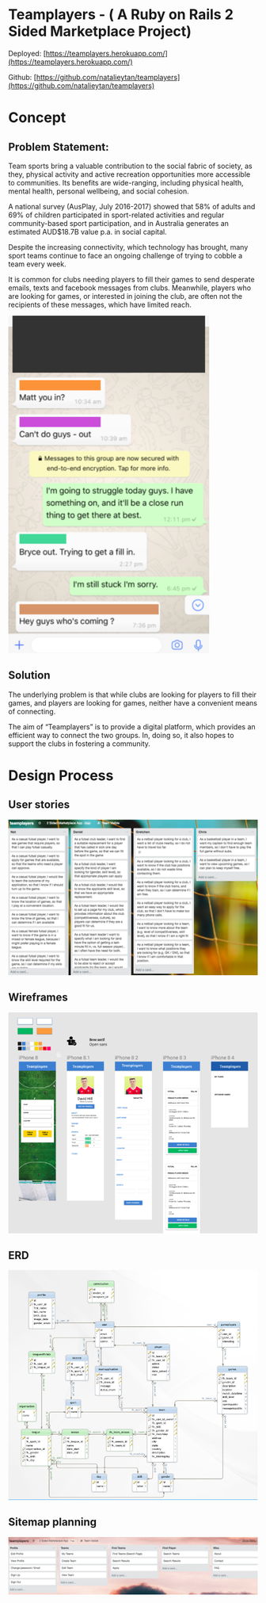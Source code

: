 # Teamplayers - ( A Ruby on Rails 2 Sided Marketplace Project)

Deployed: [https://teamplayers.herokuapp.com/](https://teamplayers.herokuapp.com/)

Github: [https://github.com/natalieytan/teamplayers](https://github.com/natalieytan/teamplayers)

# Concept
## Problem Statement:
Team sports bring a valuable contribution to the social fabric of society, as they, physical activity and active recreation opportunities more accessible to communities. Its benefits are wide-ranging, including physical health, mental health, personal wellbeing, and social cohesion.  

A national survey (AusPlay, July 2016-2017) showed that 58% of adults and 69% of children participated in sport-related activities and regular community-based sport participation, and in Australia generates an estimated AUD$18.7B value p.a. in social capital.

Despite the increasing connectivity, which technology has brought, many sport teams continue to face an ongoing challenge of trying to cobble a team every week.

It is common for clubs needing players to fill their games to send desperate emails, texts and facebook messages from clubs. Meanwhile, players who are looking for games, or interested in joining the club, are often not the recipients of these messages, which have limited reach.

![So difficult to find a player...](/docs/assets/images/cantfindplayer.png)

## Solution
The underlying problem is that while clubs are looking for players to fill their games, and players are looking for games, neither have a convenient means of connecting.

The aim of “Teamplayers” is to provide a digital platform, which provides an efficient way to connect the two groups. In, doing so, it also hopes to support the clubs in fostering a community.



# Design Process
## User stories
![User Stories](/docs/assets/images/userstories.png)

## Wireframes
![User Stories](/docs/assets/images/wireframes.png)

## ERD
![User Stories](/docs/assets/images/erd.png)

## Sitemap planning
![User Stories](/docs/assets/images/sitemap.png)

